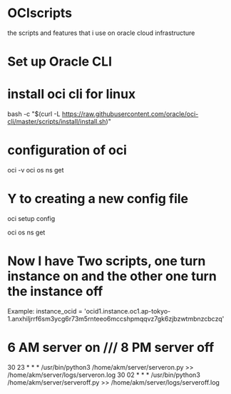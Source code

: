 # OCIscripts
the scripts and features that i use on oracle cloud infrastructure

# Set up Oracle CLI

# install oci cli for linux

<!-- log into linux terminal -->

bash -c "$(curl -L https://raw.githubusercontent.com/oracle/oci-cli/master/scripts/install/install.sh)"

<!-- press enter to set everything default -->

# configuration of oci

oci -v
oci os ns get 

# Y to creating a new config file

oci setup config

<!-- 
1   user ocid
2   tenancy ocid
3   Region 
4   create new api signing rsa key pair Y
press enter to destination and name 
now go and copy that public key  
-->

<!-- Go to OCI console 
at User Page > Resources > API Keys
add API Key
Copy and paste public key
Check fingerprint if they match or not 
 -->

oci os ns get 

<!-- You shoud get an data output -->

# Now I have Two scripts, one turn instance on and the other one turn the instance off

<!-- Setup Python and pip env -->

<!-- Please change the instance_ocid according to your need. -->
Example:     instance_ocid = 'ocid1.instance.oc1.ap-tokyo-1.anxhiljrrf6sm3ycg6r73m5rnteeo6mccshpmqqvz7gk6zjbzwtmbnzcbczq'

<!-- Run those scripts with crontab -->
<!-- copy and paste this  -->

# 6 AM server on /// 8 PM server off

30 23 * * * /usr/bin/python3 /home/akm/server/serveron.py >> /home/akm/server/logs/serveron.log
30 02 * * * /usr/bin/python3 /home/akm/server/serveroff.py >> /home/akm/server/logs/serveroff.log
